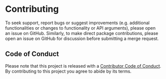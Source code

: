 # Contributing

To seek support, report bugs or suggest improvements (e.g. additional functionalities or changes to functionality or API arguments), please open an issue on GitHub. 
Similarly, to make direct package contributions, please open an issue on GitHub for discussion before submitting a merge request.

## Code of Conduct

Please note that this project is released with a [Contributor Code of Conduct](CODE_OF_CONDUCT.md). By contributing to this project you agree to abide by its terms.
